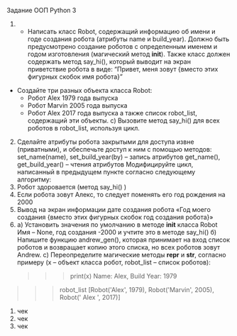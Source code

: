 Задание
ООП Python 3
1.	* Написать класс Robot, содержащий информацию об имени и годе создания робота (атрибуты name и build_year). Должно быть предусмотрено создание роботов с определенным именем и годом изготовления (магический метод __init__). Также класс должен содержать метод say_hi(), который выводит на экран приветствие робота в виде:
“Привет, меня зовут {вместо этих фигурных скобок имя робота}”
* Создайте три разных объекта класса Robot:
  -	Робот Alex 1979 года выпуска
  -	Робот Marvin 2005 года выпуска
  -	Робот Alex 2017 года выпуска
  	а также список robot_list, содержащий эти объекты.
c) Вызовите метод say_hi() для всех роботов в robot_list, используя цикл.
2.	Сделайте атрибуты робота закрытыми для доступа извне (приватными), и обеспечьте доступ к ним с помощью методов:      set_name(name), set_build_year(by) – запись атрибутов
get_name(), get_build_year() – чтения атрибутов
Модифицируйте цикл, написанный в предыдущем пункте согласно следующему алгоритму:
1.	Робот здоровается (метод say_hi() )
2.	Если робота зовут Алекс, то следует поменять его год рождения на 2000
3.	Вывод на экран информации дате создания робота
  «Год моего создания {вместо этих фигурных скобок год создания робота}»
3.	 a) Установить значения по умолчанию в методе __init__ класса Robot
Имя – None, год создания -2000 и учтите это в методе say_hi()
б) Напишите функцию andrew_gen(), которая принимает на вход список роботов и возвращает копию этого списка, но всех роботов зовут Andrew. 
с) Переопределите магические методы __repr__ и __str__, согласно примеру (x – объект класса робот, robot_list – список роботов):
 		>>> print(x)
Name: Alex, Build Year: 1979
>>> robot_list
[Robot('Alex', 1979), Robot('Marvin', 2005), Robot(' Alex ', 2017)]
1. чек
2. чек
3. чек
